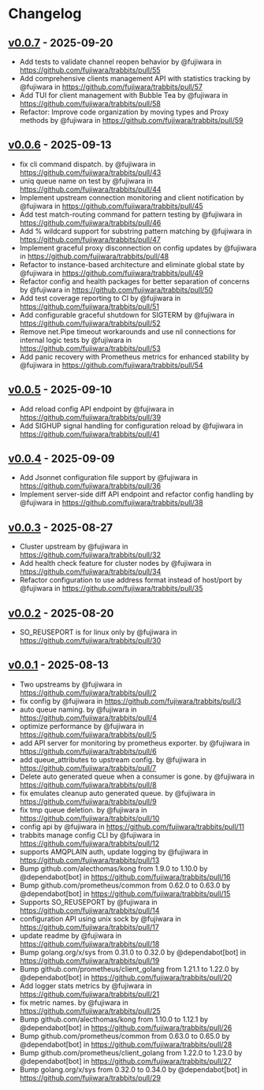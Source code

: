 # Changelog

## [v0.0.7](https://github.com/fujiwara/trabbits/compare/v0.0.6...v0.0.7) - 2025-09-20
- Add tests to validate channel reopen behavior by @fujiwara in https://github.com/fujiwara/trabbits/pull/55
- Add comprehensive clients management API with statistics tracking by @fujiwara in https://github.com/fujiwara/trabbits/pull/57
- Add TUI for client management with Bubble Tea by @fujiwara in https://github.com/fujiwara/trabbits/pull/58
- Refactor: Improve code organization by moving types and Proxy methods by @fujiwara in https://github.com/fujiwara/trabbits/pull/59

## [v0.0.6](https://github.com/fujiwara/trabbits/compare/v0.0.5...v0.0.6) - 2025-09-13
- fix cli command dispatch. by @fujiwara in https://github.com/fujiwara/trabbits/pull/43
- uniq queue name on test by @fujiwara in https://github.com/fujiwara/trabbits/pull/44
- Implement upstream connection monitoring and client notification by @fujiwara in https://github.com/fujiwara/trabbits/pull/45
- Add test match-routing command for pattern testing by @fujiwara in https://github.com/fujiwara/trabbits/pull/46
- Add % wildcard support for substring pattern matching by @fujiwara in https://github.com/fujiwara/trabbits/pull/47
- Implement graceful proxy disconnection on config updates by @fujiwara in https://github.com/fujiwara/trabbits/pull/48
- Refactor to instance-based architecture and eliminate global state by @fujiwara in https://github.com/fujiwara/trabbits/pull/49
- Refactor config and health packages for better separation of concerns by @fujiwara in https://github.com/fujiwara/trabbits/pull/50
- Add test coverage reporting to CI by @fujiwara in https://github.com/fujiwara/trabbits/pull/51
- Add configurable graceful shutdown for SIGTERM by @fujiwara in https://github.com/fujiwara/trabbits/pull/52
- Remove net.Pipe timeout workarounds and use nil connections for internal logic tests by @fujiwara in https://github.com/fujiwara/trabbits/pull/53
- Add panic recovery with Prometheus metrics for enhanced stability by @fujiwara in https://github.com/fujiwara/trabbits/pull/54

## [v0.0.5](https://github.com/fujiwara/trabbits/compare/v0.0.4...v0.0.5) - 2025-09-10
- Add reload config API endpoint by @fujiwara in https://github.com/fujiwara/trabbits/pull/39
- Add SIGHUP signal handling for configuration reload by @fujiwara in https://github.com/fujiwara/trabbits/pull/41

## [v0.0.4](https://github.com/fujiwara/trabbits/compare/v0.0.3...v0.0.4) - 2025-09-09
- Add Jsonnet configuration file support by @fujiwara in https://github.com/fujiwara/trabbits/pull/36
- Implement server-side diff API endpoint and refactor config handling by @fujiwara in https://github.com/fujiwara/trabbits/pull/38

## [v0.0.3](https://github.com/fujiwara/trabbits/compare/v0.0.2...v0.0.3) - 2025-08-27
- Cluster upstream by @fujiwara in https://github.com/fujiwara/trabbits/pull/32
- Add health check feature for cluster nodes by @fujiwara in https://github.com/fujiwara/trabbits/pull/34
- Refactor configuration to use address format instead of host/port by @fujiwara in https://github.com/fujiwara/trabbits/pull/35

## [v0.0.2](https://github.com/fujiwara/trabbits/compare/v0.0.1...v0.0.2) - 2025-08-20
- SO_REUSEPORT is for linux only by @fujiwara in https://github.com/fujiwara/trabbits/pull/30

## [v0.0.1](https://github.com/fujiwara/trabbits/commits/v0.0.1) - 2025-08-13
- Two upstreams by @fujiwara in https://github.com/fujiwara/trabbits/pull/2
- fix config by @fujiwara in https://github.com/fujiwara/trabbits/pull/3
- auto queue naming. by @fujiwara in https://github.com/fujiwara/trabbits/pull/4
- optimize performance by @fujiwara in https://github.com/fujiwara/trabbits/pull/5
- add API server for monitoring by prometheus exporter. by @fujiwara in https://github.com/fujiwara/trabbits/pull/6
- add queue_attributes to upstream config. by @fujiwara in https://github.com/fujiwara/trabbits/pull/7
- Delete auto generated queue when a consumer is gone. by @fujiwara in https://github.com/fujiwara/trabbits/pull/8
- fix emulates cleanup auto generated queue. by @fujiwara in https://github.com/fujiwara/trabbits/pull/9
- fix tmp queue deletion. by @fujiwara in https://github.com/fujiwara/trabbits/pull/10
- config api by @fujiwara in https://github.com/fujiwara/trabbits/pull/11
- trabbits manage config CLI by @fujiwara in https://github.com/fujiwara/trabbits/pull/12
- supports AMQPLAIN auth, update logging by @fujiwara in https://github.com/fujiwara/trabbits/pull/13
- Bump github.com/alecthomas/kong from 1.9.0 to 1.10.0 by @dependabot[bot] in https://github.com/fujiwara/trabbits/pull/16
- Bump github.com/prometheus/common from 0.62.0 to 0.63.0 by @dependabot[bot] in https://github.com/fujiwara/trabbits/pull/15
- Supports SO_REUSEPORT by @fujiwara in https://github.com/fujiwara/trabbits/pull/14
- configuration API using unix sock by @fujiwara in https://github.com/fujiwara/trabbits/pull/17
- update readme by @fujiwara in https://github.com/fujiwara/trabbits/pull/18
- Bump golang.org/x/sys from 0.31.0 to 0.32.0 by @dependabot[bot] in https://github.com/fujiwara/trabbits/pull/19
- Bump github.com/prometheus/client_golang from 1.21.1 to 1.22.0 by @dependabot[bot] in https://github.com/fujiwara/trabbits/pull/20
- Add logger stats metrics by @fujiwara in https://github.com/fujiwara/trabbits/pull/21
- fix metric names. by @fujiwara in https://github.com/fujiwara/trabbits/pull/25
- Bump github.com/alecthomas/kong from 1.10.0 to 1.12.1 by @dependabot[bot] in https://github.com/fujiwara/trabbits/pull/26
- Bump github.com/prometheus/common from 0.63.0 to 0.65.0 by @dependabot[bot] in https://github.com/fujiwara/trabbits/pull/28
- Bump github.com/prometheus/client_golang from 1.22.0 to 1.23.0 by @dependabot[bot] in https://github.com/fujiwara/trabbits/pull/27
- Bump golang.org/x/sys from 0.32.0 to 0.34.0 by @dependabot[bot] in https://github.com/fujiwara/trabbits/pull/29
